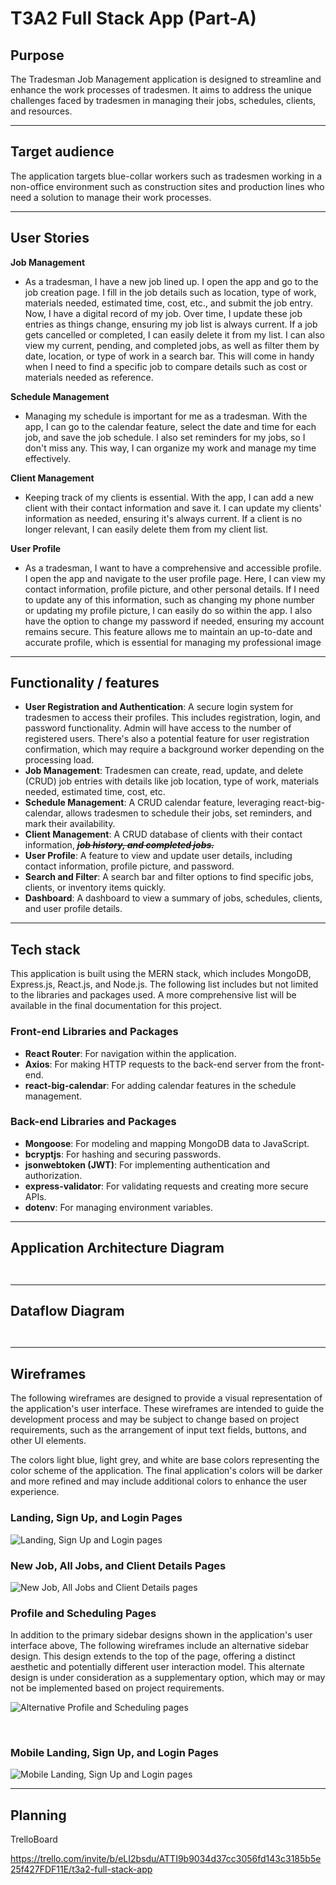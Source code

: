 # T3A2 Full Stack App (Part-A)


## Purpose

The Tradesman Job Management application is designed to streamline and enhance the work
processes of tradesmen. It aims to address the unique challenges faced by tradesmen in 
managing their jobs, schedules, clients, and resources.

---

## Target audience

The application targets blue-collar workers such as tradesmen working in a non-office
environment such as construction sites and production lines who need a solution to
manage their work processes.

---

##  User Stories

**Job Management**
- As a tradesman, I have a new job lined up. I open the app and go to the job creation page. I fill in
  the job details such as location, type of work, materials needed, estimated time, cost, etc., and submit
  the job entry. Now, I have a digital record of my job. Over time, I update these job entries as things
  change, ensuring my job list is always current. If a job gets cancelled or completed, I can easily
  delete it from my list. I can also view my current, pending, and completed jobs, as well as filter them
  by date, location, or type of work in a search bar. This will come in handy when I need to find a specific
  job to compare details such as cost or materials needed as reference.


**Schedule Management**
- Managing my schedule is important for me as a tradesman. With the app, I can go to the calendar feature,
  select the date and time for each job, and save the job schedule. I also set reminders for my jobs, so I
  don't miss any. This way, I can organize my work and manage my time effectively.

**Client Management**
- Keeping track of my clients is essential. With the app, I can add a new client with their contact
  information and save it. I can update my clients' information as needed, ensuring it's always current.
  If a client is no longer relevant, I can easily delete them from my client list.


**User Profile**

- As a tradesman, I want to have a comprehensive and accessible profile. I open the app and navigate
  to the user profile page. Here, I can view my contact information, profile picture, and other
  personal details. If I need to update any of this information, such as changing my phone number or
  updating my profile picture, I can easily do so within the app. I also have the option to change
  my password if needed, ensuring my account remains secure. This feature allows me to maintain an
  up-to-date and accurate profile, which is essential for managing my professional image

---

## Functionality / features

- **User Registration and Authentication**: A secure login system for tradesmen to access their profiles. This includes registration, login, and password functionality. Admin will have access to the number of registered users. There's also a potential feature for user registration confirmation, which may require a background worker depending on the processing load.
- **Job Management**: Tradesmen can create, read, update, and delete (CRUD) job entries with details like job location, type of work, materials needed, estimated time, cost, etc.
- **Schedule Management**: A CRUD calendar feature, leveraging react-big-calendar, allows tradesmen to schedule their jobs, set reminders, and mark their availability.
- **Client Management**: A CRUD database of clients with their contact information, _~~**job history, and completed jobs.**~~_
- **User Profile**: A feature to view and update user details, including contact information, profile picture, and password.
- **Search and Filter**: A search bar and filter options to find specific jobs, clients, or inventory items quickly.
- **Dashboard**: A dashboard to view a summary of jobs, schedules, clients, and user profile details.

---



## Tech stack

This application is built using the MERN stack, which includes MongoDB, Express.js, React.js, and Node.js.
The following list includes but not limited to the libraries and packages used. A more comprehensive
list will be available in the final documentation for this project.

### Front-end Libraries and Packages

- **React Router**: For navigation within the application.
- **Axios**: For making HTTP requests to the back-end server from the front-end.
- **react-big-calendar**: For adding calendar features in the schedule management.

### Back-end Libraries and Packages

- **Mongoose**: For modeling and mapping MongoDB data to JavaScript.
- **bcryptjs**: For hashing and securing passwords.
- **jsonwebtoken (JWT)**: For implementing authentication and authorization.
- **express-validator**: For validating requests and creating more secure APIs.
- **dotenv**: For managing environment variables.



---

## Application Architecture Diagram


```mermaid


```

---

## Dataflow Diagram


```mermaid


```

---


## Wireframes

The following wireframes are designed to provide a visual representation of the application's user interface.
These wireframes are intended to guide the development process and may be subject to change based on project 
requirements, such as the arrangement of input text fields, buttons, and other UI elements. 

The colors light blue, light grey, and white are base colors representing the color scheme of the application.
The final application's colors will be darker and more refined and may include additional colors to enhance 
the user experience.


### Landing, Sign Up, and Login Pages

![Landing, Sign Up and Login pages](./images/wire_landing-signup-login.png)


### New Job, All Jobs, and Client Details Pages

![New Job, All Jobs and Client Details pages](./images/wire_newjob-alljobs-clients.png)


### Profile and Scheduling Pages


In addition to the primary sidebar designs shown in the application's user interface above,
The following wireframes include an alternative sidebar design. This design extends to the 
top of the page, offering a distinct aesthetic and potentially different user interaction model.
This alternate design is under consideration as a supplementary option, which may or may not be 
implemented based on project requirements.

![Alternative Profile and Scheduling pages](./images/wire_profile-scheduling.png)

<br>

### Mobile Landing, Sign Up, and Login Pages

![Mobile Landing, Sign Up and Login pages](./images/wire-mobi_landing-signup-login.png)


---

## Planning

TrelloBoard

https://trello.com/invite/b/eLI2bsdu/ATTI9b9034d37cc3056fd143c3185b5e25f427FDF11E/t3a2-full-stack-app











